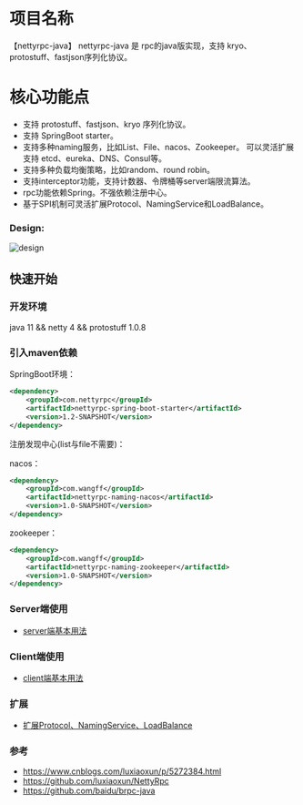 # 项目名称
【nettyrpc-java】
nettyrpc-java 是 rpc的java版实现，支持 kryo、protostuff、fastjson序列化协议。

# 核心功能点
* 支持 protostuff、fastjson、kryo 序列化协议。
* 支持 SpringBoot starter。
* 支持多种naming服务，比如List、File、nacos、Zookeeper。
    可以灵活扩展支持 etcd、eureka、DNS、Consul等。
* 支持多种负载均衡策略，比如random、round robin。
* 支持interceptor功能，支持计数器、令牌桶等server端限流算法。
* rpc功能依赖Spring。不强依赖注册中心。
* 基于SPI机制可灵活扩展Protocol、NamingService和LoadBalance。
### Design:
![design](https://images2015.cnblogs.com/blog/434101/201603/434101-20160316102651631-1816064105.png)

## 快速开始
### 开发环境
java 11 && netty 4 && protostuff 1.0.8

### 引入maven依赖
SpringBoot环境：
```xml
<dependency>
    <groupId>com.nettyrpc</groupId>
    <artifactId>nettyrpc-spring-boot-starter</artifactId>
    <version>1.2-SNAPSHOT</version>
</dependency>
```
注册发现中心(list与file不需要)：

nacos：
```xml
<dependency>
    <groupId>com.wangff</groupId>
    <artifactId>nettyrpc-naming-nacos</artifactId>
    <version>1.0-SNAPSHOT</version>
</dependency>
```
zookeeper：
```xml
<dependency>
    <groupId>com.wangff</groupId>
    <artifactId>nettyrpc-naming-zookeeper</artifactId>
    <version>1.0-SNAPSHOT</version>
</dependency>
```
### Server端使用
* [server端基本用法](https://github.com/fangzi123/nettyrpc-java/tree/dev/nettyrpc-example/server/README.md)

### Client端使用
* [client端基本用法](https://github.com/fangzi123/nettyrpc-java/tree/dev/nettyrpc-example/client/README.md)

### 扩展
* [扩展Protocol、NamingService、LoadBalance](https://github.com/fangzi123/nettyrpc-java/tree/dev/docs/extension.md)

### 参考
* https://www.cnblogs.com/luxiaoxun/p/5272384.html
* https://github.com/luxiaoxun/NettyRpc
* https://github.com/baidu/brpc-java
